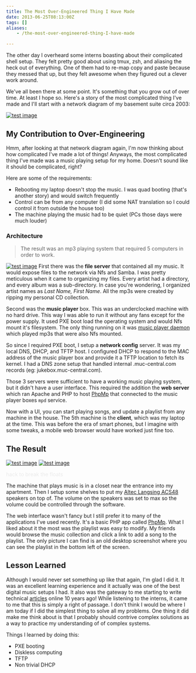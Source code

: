```yaml
---
title: The Most Over-Engineered Thing I Have Made
date: 2013-06-25T08:13:00Z
tags: []
aliases:
    - /the-most-over-engineered-thing-I-have-made

---
```


The other day I overheard some interns boasting about their complicated shell setup. They felt pretty good about
using tmux, zsh, and aliasing the heck out of everything. One of them had to re-map copy and paste because they messed
that up, but they felt awesome when they figured out a clever work around.

We've all been there at some point. It's something that you grow out of over time. At least I hope so. Here's a story of
the most complicated thing I've made and I'll start with a network diagram of my basement suite circa 2003:

[![test image](https://scottmuc.com/images/blog/complicated-network.png)][network-diagram]

## My Contribution to Over-Engineering

Hmm, after looking at that network diagram again, I'm now thinking about how complicated I've made a lot of things!
Anyways, the most complicated thing I've made was a music playing setup for my home. Doesn't sound like it should
be complicated, right?

Here are some of the requirements:

* Rebooting my laptop doesn't stop the music. I was quad booting (that's another story) and would switch frequently
* Control can be from any computer (I did some NAT translation so I could control it from outside the house too)
* The machine playing the music had to be quiet (PCs those days were much louder)

### Architecture

> The result was an mp3 playing system that required 5 computers in order to work.

[![test image](https://scottmuc.com/images/blog/complicated-rack.jpg)][rack] First there was the **file server** that contained
all my music. It would expose files to the network via Nfs and Samba. I was pretty meticulous when it came to
organizing my files. Every artist had a directory, and every album was a sub-directory. In case you're wondering,
I organized artist names as *Last Name, First Name*. All the mp3s were created by ripping my personal CD collection.

Second was the **music player** box. This was an underclocked machine with no hard drive. This way I was able to run it
without any fans except for the power supply. It used PXE boot load the operating system and would Nfs mount it's filesystem.
The only thing running on it was [music player daemon][mpd] which played mp3s that were also Nfs mounted.

So since I required PXE boot, I setup a **network config** server. It was my local DNS, DHCP, and TFTP host. I
configured DHCP to respond to the MAC address of the music player box and provide it a TFTP location to fetch its kernel.
I had a DNS zone setup that handled internal .muc-central.com records (eg: jukebox.muc-central.com).

Those 3 servers were sufficient to have a working music playing system, but it didn't have a user interface. This
required the addition the **web server** which ran Apache and PHP to host [PhpMp][phpmp] that connected to the music
player boxes `mpd` service.

Now with a UI, you can start playing songs, and update a playlist from any machine in the house. The 5th machine is the
**client**, which was my laptop at the time. This was before the era of smart phones, but I imagine with some tweaks, a
mobile web browser would have worked just fine too.

## The Result

[![test image](https://scottmuc.com/images/blog/complicated-livingroom.jpg)][livingroom]
[![test image](https://scottmuc.com/images/blog/complicated-ui.jpg)][desktop-screenshot]

<span style="color: #eaeaea;">hack to break the floats</span>

The machine that plays music is in a closet near the entrance into my apartment. Then I setup some shelves to
put my [Altec Langsing ACS48][acs48] speakers on top of. The volume on the speakers was set to max so the volume could be
controlled through the software.

The web interface wasn't fancy but I still prefer it to many of the applications I've used recently. It's a basic PHP
app called [PhpMp][phpmp]. What I liked about it the most was the playlist was easy to modify. My friends would browse
the music collection and click a link to add a song to the playlist. The only picture I can find is an old desktop
screenshot where you can see the playlist in the bottom left of the screen.

## Lesson Learned

Although I would never set something up like that again, I'm glad I did it. It was an excellent learning experience and
it actually was one of the best digital music setups I had. It also was the gateway to me starting to write technical
[articles][first-article] online 10 years ago! While listening to the interns, it came to me that this is simply a right
of passage. I don't think I would be where I am today if I did the simplest thing to solve all my problems. One thing it
did make me think about is that I probably should contrive complex solutions as a way to practice my understanding
of of complex systems.

Things I learned by doing this:

* PXE booting
* Diskless computing
* TFTP
* Non trivial DHCP

[mpd]: http://www.musicpd.org/ "Music Player Daemon Website"
[acs48]: http://www.amazon.com/Altec-Lansing-ACS48-Computer-Speakers/product-reviews/B00000JBJF "ACS48 Reviews"
[phpmp]: http://mpd.wikia.com/wiki/Client:PhpMp "PHP Music Player"
[first-article]: http://muc-central.com/articles/index.php?file=FreeBSD%20Jukebox "My First Online Article"
[network-diagram]: /images/blog/complicated-network.png "Network Diagram"
[rack]: /images/blog/complicated-rack.jpg "Server Rack"
[livingroom]: /images/blog/complicated-livingroom.jpg "Living Room"
[desktop-screenshot]: /images/blog/complicated-ui.jpg "Screenshot"

